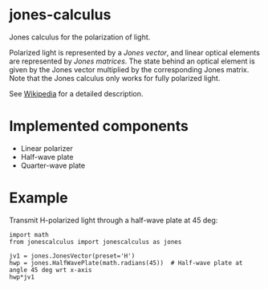 # jones-calculus
Jones calculus for the polarization of light.

Polarized light is represented by a _Jones vector_, and linear optical elements are represented by _Jones matrices_. The state behind an optical element is given by the Jones vector multiplied by the corresponding Jones matrix. Note that the Jones calculus only works for fully polarized light.

See [Wikipedia](https://en.wikipedia.org/wiki/Jones_calculus) for a detailed description.

# Implemented components
* Linear polarizer
* Half-wave plate
* Quarter-wave plate

# Example
Transmit H-polarized light through a half-wave plate at 45 deg: 
```
import math
from jonescalculus import jonescalculus as jones

jv1 = jones.JonesVector(preset='H')
hwp = jones.HalfWavePlate(math.radians(45))  # Half-wave plate at angle 45 deg wrt x-axis
hwp*jv1
```

